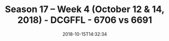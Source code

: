 ---
title: Season 17 – Week 4 (October 12 & 14, 2018) - DCGFFL - 6706 vs 6691
teams_score:
- team: 6706
  score:
- team: 6691
  score: 6
mvp: B. Waggoner (Silver); P. Suarez (Crimson)
game-ball: K. Mitchell (Silver); C. Roth (Crimson)
sportsperson: K. Zajac (Silver); C. Roth (Crimson)
season: 17
week: 4
date: '2018-10-15T14:32:34'
pageid: season-17-week-4-october-12-14-2018-6706-vs-6691
---
